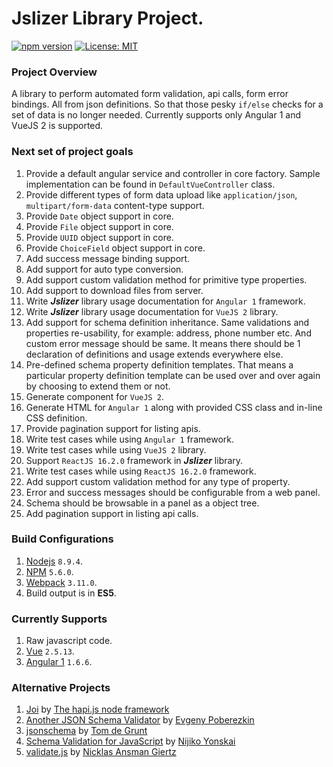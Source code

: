 # Jslizer Library Project.

[![npm version](https://badge.fury.io/js/jslizer.svg)](https://badge.fury.io/js/jslizer)  [![License: MIT](https://img.shields.io/badge/License-MIT-yellow.svg)](https://opensource.org/licenses/MIT)

### Project Overview
A library to perform automated form validation, api calls, form error bindings. All from json definitions. So that those pesky `if/else` checks for a set of data is no longer needed. Currently supports only Angular 1 and VueJS 2 is supported.

### Next set of project goals
1. Provide a default angular service and controller in core factory. Sample implementation can be found in `DefaultVueController` class.
2. Provide different types of form data upload like `application/json`, `multipart/form-data` content-type support.
3. Provide `Date` object support in core.
4. Provide `File` object support in core.
5. Provide `UUID` object support in core.
6. Provide `ChoiceField` object support in core.
7. Add success message binding support.
8. Add support for auto type conversion.
9. Add support custom validation method for primitive type properties.
10. Add support to download files from server.
11. Write ***Jslizer*** library usage documentation for `Angular 1` framework.
12. Write ***Jslizer*** library usage documentation for `VueJS 2` library.
13. Add support for schema definition inheritance. Same validations and properties re-usability, for example: address, phone number etc. And custom error message should be same. It means there should be 1 declaration of definitions and usage extends everywhere else.
14. Pre-defined schema property definition templates. That means a particular property definition template can be used over and over again by choosing to extend them or not.
15. Generate component for `VueJS 2`.
16. Generate HTML for `Angular 1` along with provided CSS class and in-line CSS definition.
17. Provide pagination support for listing apis.
18. Write test cases while using `Angular 1` framework.
19. Write test cases while using `VueJS 2` library.
20. Support `ReactJS 16.2.0` framework in ***Jslizer*** library.
21. Write test cases while using `ReactJS 16.2.0` framework.
22. Add support custom validation method for any type of property.
23. Error and success messages should be configurable from a web panel.
24. Schema should be browsable in a panel as a object tree.
25. Add pagination support in listing api calls.

### Build Configurations
1. [Nodejs](https://nodejs.org/dist/latest-v8.x/docs/api/) `8.9.4`.
2. [NPM](https://docs.npmjs.com/) `5.6.0`.
3. [Webpack](https://webpack.js.org/concepts/configuration/) `3.11.0`.
4. Build output is in **ES5**.

### Currently Supports
1. Raw javascript code.
2. [Vue](https://vuejs.org/v2/guide/) `2.5.13`.
3. [Angular 1](https://docs.angularjs.org/tutorial) `1.6.6`.

### Alternative Projects
1. [Joi](https://github.com/hapijs/joi) by [The hapi.js node framework](https://github.com/hapijs/)
2. [Another JSON Schema Validator](https://github.com/epoberezkin/ajv) by [Evgeny Poberezkin](https://github.com/epoberezkin/)
3. [jsonschema](https://github.com/tdegrunt/jsonschema) by [Tom de Grunt](https://github.com/tdegrunt/)
4. [Schema Validation for JavaScript](https://github.com/Nijikokun/Validator) by [Nijiko Yonskai](https://github.com/Nijikokun/)
5. [validate.js](https://github.com/ansman/validate.js) by [Nicklas Ansman Giertz](https://github.com/ansman/)
